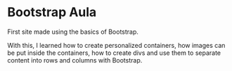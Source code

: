 # Bootstrap Aula
First site made using the basics of Bootstrap.

With this, I learned how to create personalized containers, how images can be put inside the containers, how to create divs and use them to separate content into rows and columns with Bootstrap.
